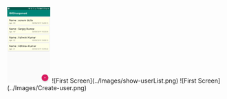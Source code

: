 <img src="../Images/show-userList.png" width="100">
![First Screen](../Images/show-userList.png)
![First Screen](../Images/Create-user.png)

